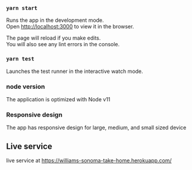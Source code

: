 ### `yarn start`

Runs the app in the development mode.<br />
Open [http://localhost:3000](http://localhost:3000) to view it in the browser.

The page will reload if you make edits.<br />
You will also see any lint errors in the console.

### `yarn test`

Launches the test runner in the interactive watch mode.

### node version

The application is optimized with Node v11

### Responsive design

The app has responsive design for large, medium, and small sized device

## Live service

live service at https://williams-sonoma-take-home.herokuapp.com/